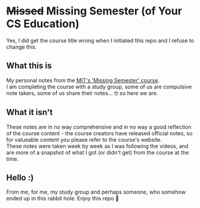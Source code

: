 # ~~Missed~~ Missing Semester (of Your CS Education)  
Yes, I did get the course title wrong when I initiated this repo and I refuse to change this.  

## What this is  
My personal notes from the [MIT's 'Missing Semester' course](https://missing.csail.mit.edu/).  
I am completing the course with a study group, some of us are compulsive note takers, some of us share their notes... :nerd_face: so here we are.  

## What it isn't  
These notes are in no way comprehensive and in no way a good reflection of the course content - the course creators have released official notes, so for valueable content you please refer to the course's website.  
These notes were taken week by week as I was following the videos, and are more of a snapshot of what I got (or didn't get) from the course at the time.  

## Hello :)
From me, for me, my study group and perhaps someone, who somehow ended up in this rabbit hole. Enjoy this repo :popcorn:
